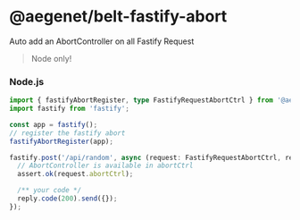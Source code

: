 # @aegenet/belt-fastify-abort

Auto add an AbortController on all Fastify Request

> Node only!

### Node.js

```typescript
import { fastifyAbortRegister, type FastifyRequestAbortCtrl } from '@aegenet/belt-fastify-abort';
import fastify from 'fastify';

const app = fastify();
// register the fastify abort
fastifyAbortRegister(app);

fastify.post('/api/random', async (request: FastifyRequestAbortCtrl, reply) => {
  // AbortController is available in abortCtrl
  assert.ok(request.abortCtrl);

  /** your code */
  reply.code(200).send({});
});
```
